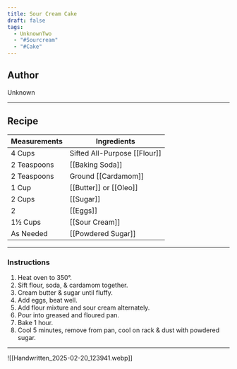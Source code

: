 ```yaml
---
title: Sour Cream Cake
draft: false
tags:
  - UnknownTwo
  - "#Sourcream"
  - "#Cake"
---
```

## Author
Unknown
___
## Recipe

| Measurements | Ingredients               |
| :----------- | ------------------------- |
| 4 Cups               | Sifted All-Purpose [[Flour]]          |
| 2 Teaspoons             | [[Baking Soda]]                         |
| 2 Teaspoons             | Ground [[Cardamom]]                     |
| 1 Cup               | [[Butter]] or [[Oleo]]                    |
| 2 Cups              | [[Sugar]]                               |
| 2                   | [[Eggs]]                                |
| 1½ Cups               | [[Sour Cream]]                           |
| As Needed       |[[Powdered Sugar]]|
___
### Instructions
1.  Heat oven to 350°.
2.  Sift flour, soda, & cardamom together.
3.  Cream butter & sugar until fluffy.
4.  Add eggs, beat well.
5.  Add flour mixture and sour cream alternately.
6.  Pour into greased and floured pan.
7.  Bake 1 hour.
8.  Cool 5 minutes, remove from pan, cool on rack & dust with powdered sugar.
___
![[Handwritten_2025-02-20_123941.webp]]